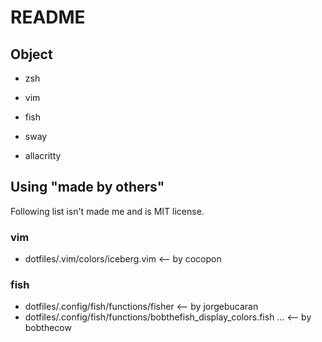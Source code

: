 # README
## Object

* zsh
* vim

* fish

* sway
* allacritty



## Using "made by others"
Following list isn't made me and is MIT license.
### vim
* dotfiles/.vim/colors/iceberg.vim <-- by cocopon

### fish
* dotfiles/.config/fish/functions/fisher <-- by jorgebucaran
* dotfiles/.config/fish/functions/bobthefish_display_colors.fish ... <-- by bobthecow 

